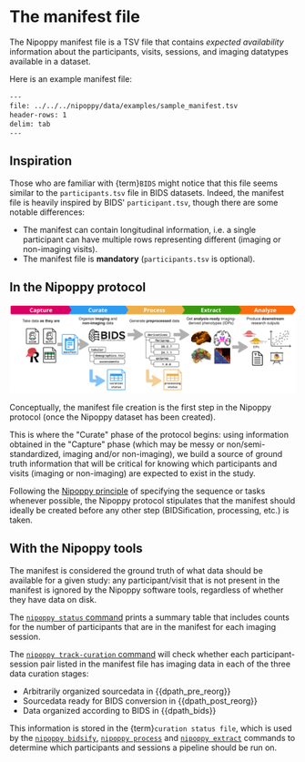 # The manifest file

The Nipoppy manifest file is a TSV file that contains *expected availability* information about the participants, visits, sessions, and imaging datatypes available in a dataset.

Here is an example manifest file:

```{csv-table}
---
file: ../../../nipoppy/data/examples/sample_manifest.tsv
header-rows: 1
delim: tab
---
```

## Inspiration

Those who are familiar with {term}`BIDS` might notice that this file seems similar to the `participants.tsv` file in BIDS datasets. Indeed, the manifest file is heavily inspired by BIDS' `participant.tsv`, though there are some notable differences:
* The manifest can contain longitudinal information, i.e. a single participant can have multiple rows representing different (imaging or non-imaging visits).
* The manifest file is **mandatory** (`participants.tsv` is optional).

## In the Nipoppy protocol

<img alt="Nipoppy protocol" src="../_static/img/nipoppy_protocol.jpg" width=850px>

Conceptually, the manifest file creation is the first step in the Nipoppy protocol (once the Nipoppy dataset has been created).

This is where the "Curate" phase of the protocol begins: using information obtained in the "Capture" phase (which may be messy or non/semi-standardized, imaging and/or non-imaging), we build a source of ground truth information that will be critical for knowing which participants and visits (imaging or non-imaging) are expected to exist in the study.

Following the [Nipoppy principle](../overview/why_nipoppy/principles) of specifying the sequence or tasks whenever possible, the Nipoppy protocol stipulates that the manifest should ideally be created before any other step (BIDSification, processing, etc.) is taken.

## With the Nipoppy tools

The manifest is considered the ground truth of what data should be available for a given study: any participant/visit that is not present in the manifest is ignored by the Nipoppy software tools, regardless of whether they have data on disk.

The [`nipoppy status` command](../cli_reference/status) prints a summary table that includes counts for the number of participants that are in the manifest for each imaging session.

The [`nipoppy track-curation` command](../cli_reference/track_curation) will check whether each participant-session pair listed in the manifest file has imaging data in each of the three data curation stages:

- Arbitrarily organized sourcedata in {{dpath_pre_reorg}}
- Sourcedata ready for BIDS conversion in {{dpath_post_reorg}}
- Data organized according to BIDS in {{dpath_bids}}

This information is stored in the {term}`curation status file`, which is used by the [`nipoppy bidsify`](../cli_reference/bidsify), [`nipoppy process`](../cli_reference/process) and [`nipoppy extract`](../cli_reference/extract) commands to determine which participants and sessions a pipeline should be run on.
